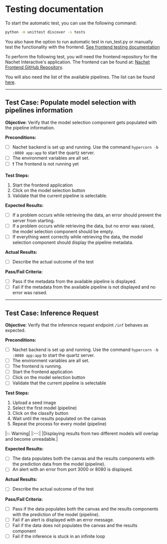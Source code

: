 # Testing documentation

To start the automatic test, you can use the following command:

```bash
python -m unittest discover -s tests
```

You also have the option to run automatic test in run_test.py or manually test
the functionality with the frontend. [See frontend testing
documentation](https://github.com/ai-cfia/nachet-frontend/blob/main/TESTING.md)

To perform the following test, you will need the frontend repository for the
Nachet Interactive's application. The frontend can be found at: [Nachet Frontend
GitHub Repository](https://github.com/ai-cfia/nachet-frontend).

You will also need the list of the available pipelines. The list can be found
[here](https://github.com/ai-cfia/nachet-backend/blob/51-implementing-2-models/docs/nachet-inference-documentation.md#available-version-of-the-json-file).

---

## Test Case: Populate model selection with pipelines information

**Objective**: Verify that the model selection component gets populated with the
pipeline information.

**Preconditions:**

- [ ] Nachet backend is set up and running. Use the command `hypercorn -b :8080
  app:app` to start the quartz server.
- [ ] The environment variables are all set.
- [ ] :exclamation: The frontend is not running yet

**Test Steps:**

1. Start the frontend application
1. Click on the model selection button
1. Validate that the current pipeline is selectable.

**Expected Results:**

- [ ] If a problem occurs while retrieving the data, an error should prevent the
  server from starting.
- [ ] If a problem occurs while retrieving the data, but no error was raised,
  the model selection component should be empty.
- [ ] If everything went correctly while retrieving the data, the model
  selection component should display the pipeline metadata.

**Actual Results:**

- [ ] Describe the actual outcome of the test

**Pass/Fail Criteria:**

- [ ] Pass if the metadata from the available pipeline is displayed.
- [ ] Fail if the metadata from the available pipeline is not displayed and no
  error was raised.

---

## Test Case: Inference Request

**Objective**: Verify that the inference request endpoint `/inf` behaves as
expected.

**Preconditions:**

- [ ] Nachet backend is set up and running. Use the command `hypercorn -b :8080
  app:app` to start the quartz server.
- [ ] The environment variables are all set.
- [ ] The frontend is running.
- [ ] Start the frontend application
- [ ] Click on the model selection button
- [ ] Validate that the current pipeline is selectable

**Test Steps:**

1. Upload a seed image
1. Select the first model (pipeline)
1. Click on the classify button
1. Wait until the results populated on the canvas
1. Repeat the process for every model (pipeline)

|:boom: Warning| |:--:| |Displaying results from two different models will
overlap and become unreadable.|

**Expected Results:**

- [ ] The data populates both the canvas and the results components with the
  prediction data from the model (pipeline).
- [ ] An alert with an error from port 3000 or 8080 is displayed.

**Actual Results:**

- [ ] Describe the actual outcome of the test

**Pass/Fail Criteria:**

- [ ] Pass if the data populates both the canvas and the results components with
  the prediction of the model (pipeline).
- [ ] Fail if an alert is displayed with an error message.
- [ ] Fail if the data does not populates the canvas and the results component
- [ ] Fail if the inference is stuck in an infinite loop
